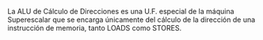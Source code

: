La ALU de Cálculo de Direcciones es una U.F. especial de la máquina Superescalar que se encarga únicamente del cálculo de la dirección de una instrucción de memoria, tanto LOADS como STORES.

